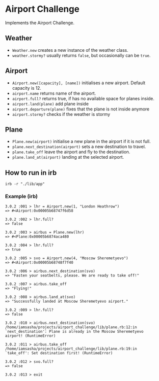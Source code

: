 
# Airport Challenge
Implements the Airport Challenge. 

## Weather 
*  `Weather.new` creates a new instance of the weather class.
*  `weather.stormy?` usually returns `false`, but occasionally can be `true`.  

## Airport 
*  `Airport.new([capacity], [name])` initialises a new airport. Default capacity is 12.
*  `airport.name` returns name of the airport.
*  `airport.full?` returns true, if has no available space for planes inside.
*  `airport.land(plane)` add plane inside
*  `airport.departure(plane)` fixes that the plane is not inside anymore
*  `airport.stormy?` checks if the weather is stormy

## Plane
*  `Plane.new(airport)` initialise a new plane in the airport if it is not full.
*  `plane.next_destination(airport)` sets a new destination to travel.
*  `plane.take_off` leave the airport and fly to the destination.
*  `plane.land_at(airport)` landing at the selected airport.

## How to run in irb
```
irb -r "./lib/app"
```

### Example (irb)

```
3.0.2 :001 > lhr = Airport.new(1, "London Heathrow")
=> #<Airport:0x00005b68747f6d58

3.0.2 :002 > lhr.full?
=> false

3.0.2 :003 > airbus = Plane.new(lhr)
=> #<Plane:0x00005b6874aca480

3.0.2 :004 > lhr.full?
=> true

3.0.2 :005 > svo = Airport.new(4, "Moscow Sheremetyevo")
=> #<Airport:0x00005b68748f7f40

3.0.2 :006 > airbus.next_destination(svo)
=> "Fasten your seatbelts, please. We are ready to take off!"

3.0.2 :007 > airbus.take_off
=> "Flying!"

3.0.2 :008 > airbus.land_at(svo)
=> "Successfully landed at Moscow Sheremetyevo airport."

3.0.2 :009 > lhr.full?
=> false

3.0.2 :010 > airbus.next_destination(svo)
/home/iamsasha/projects/airport_challenge/lib/plane.rb:12:in `next_destination': Plane is already in the Moscow Sheremetyevo airport! (RuntimeError)

3.0.2 :011 > airbus.take_off
/home/iamsasha/projects/airport_challenge/lib/plane.rb:19:in `take_off': Set destination first! (RuntimeError)

3.0.2 :012 > svo.full?
=> false

3.0.2 :013 > exit
```
